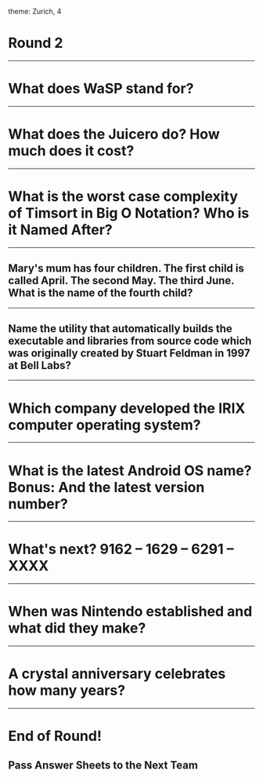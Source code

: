theme: Zurich, 4

# Round 2

---

# What does WaSP stand for?

---

# What does the Juicero do? How much does it cost?

---

# What is the worst case complexity of Timsort in Big O Notation? Who is it Named After?

---

## Mary's mum has four children. The first child is called April. The second May. The third June. What is the name of the fourth child?

---

## Name the utility that automatically builds the executable and libraries from source code which was originally created by Stuart Feldman in 1997 at Bell Labs?

---

# Which company developed the IRIX computer operating system?

---

# What is the latest Android OS name? Bonus: And the latest version number?

---

# What's next? 9162 – 1629 – 6291 – XXXX

---

# When was Nintendo established and what did they make?

---

# A crystal anniversary celebrates how many years?



---

# End of Round!

## Pass Answer Sheets to the Next Team

